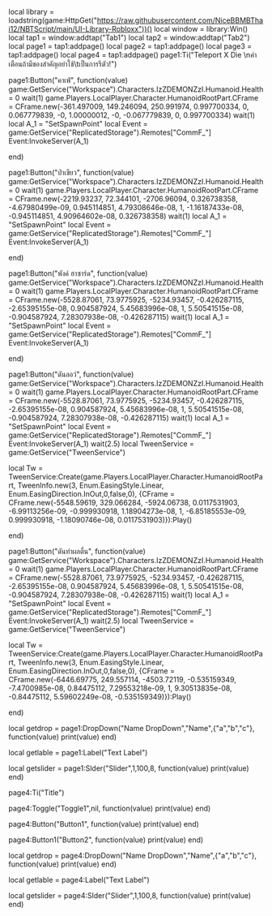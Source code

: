 local library = loadstring(game:HttpGet("https://raw.githubusercontent.com/NiceBBMBThai12/NBTScript/main/UI-Library-Robloxx"))()
local window = library:Win()
local tap1 = window:addtap("Tab1")
local tap2 = window:addtap("Tab2")
local page1 = tap1:addpage()
local page2 = tap1:addpage()
local page3 = tap1:addpage()
local page4 = tap1:addpage()
page1:Ti("Teleport X Die \nคำเตือนถ้ามีของสำคัญอย่าใช้\tเป็นการรีตัว!")

page1:Button("คาเฟ่", function(value)
    game:GetService("Workspace").Characters.IzZDEMONZzI.Humanoid.Health = 0
	wait(1)
	game.Players.LocalPlayer.Character.HumanoidRootPart.CFrame = CFrame.new(-361.497009, 149.246094, 250.991974, 0.997700334, 0, 0.067779839, -0, 1.00000012, -0, -0.067779839, 0, 0.997700334)
	wait(1)
	local A_1 = "SetSpawnPoint"
	local Event = game:GetService("ReplicatedStorage").Remotes["CommF_"]
	Event:InvokeServer(A_1)

end)

page1:Button("ป่าเขียว", function(value)
    game:GetService("Workspace").Characters.IzZDEMONZzI.Humanoid.Health = 0
	wait(1)
	game.Players.LocalPlayer.Character.HumanoidRootPart.CFrame = CFrame.new(-2219.93237, 72.344101, -2706.96094, 0.326738358, -4.67980499e-09, 0.945114851, 4.79308646e-08, 1, -1.16187433e-08, -0.945114851, 4.90964602e-08, 0.326738358)
	wait(1)
local A_1 = "SetSpawnPoint"
local Event = game:GetService("ReplicatedStorage").Remotes["CommF_"]
Event:InvokeServer(A_1)

end)

page1:Button("พังค์ ฮาซาร์ด", function(value)
    game:GetService("Workspace").Characters.IzZDEMONZzI.Humanoid.Health = 0
	wait(1)
	game.Players.LocalPlayer.Character.HumanoidRootPart.CFrame = CFrame.new(-5528.87061, 73.9775925, -5234.93457, -0.426287115, -2.65395155e-08, 0.904587924, 5.45683996e-08, 1, 5.50541515e-08, -0.904587924, 7.28307938e-08, -0.426287115)
	wait(1)
local A_1 = "SetSpawnPoint"
local Event = game:GetService("ReplicatedStorage").Remotes["CommF_"]
Event:InvokeServer(A_1)

end)

page1:Button("ดันลอว์", function(value)
    game:GetService("Workspace").Characters.IzZDEMONZzI.Humanoid.Health = 0
	wait(1)
	game.Players.LocalPlayer.Character.HumanoidRootPart.CFrame = CFrame.new(-5528.87061, 73.9775925, -5234.93457, -0.426287115, -2.65395155e-08, 0.904587924, 5.45683996e-08, 1, 5.50541515e-08, -0.904587924, 7.28307938e-08, -0.426287115)
	wait(1)
local A_1 = "SetSpawnPoint"
local Event = game:GetService("ReplicatedStorage").Remotes["CommF_"]
Event:InvokeServer(A_1)
wait(2.5)
local TweenService = game:GetService("TweenService")

local Tw = TweenService:Create(game.Players.LocalPlayer.Character.HumanoidRootPart, TweenInfo.new(3, Enum.EasingStyle.Linear, Enum.EasingDirection.InOut,0,false,0),
{CFrame = CFrame.new(-5548.59619, 329.066284, -5924.06738, 0.0117531903, -6.99113256e-09, -0.999930918, 1.18904273e-08, 1, -6.85185553e-09, 0.999930918, -1.18090746e-08, 0.0117531903)}):Play()

end)

page1:Button("ดันทำผลตื่น", function(value)
    game:GetService("Workspace").Characters.IzZDEMONZzI.Humanoid.Health = 0
	wait(1)
	game.Players.LocalPlayer.Character.HumanoidRootPart.CFrame = CFrame.new(-5528.87061, 73.9775925, -5234.93457, -0.426287115, -2.65395155e-08, 0.904587924, 5.45683996e-08, 1, 5.50541515e-08, -0.904587924, 7.28307938e-08, -0.426287115)
	wait(1)
local A_1 = "SetSpawnPoint"
local Event = game:GetService("ReplicatedStorage").Remotes["CommF_"]
Event:InvokeServer(A_1)
wait(2.5)
local TweenService = game:GetService("TweenService")

local Tw = TweenService:Create(game.Players.LocalPlayer.Character.HumanoidRootPart, TweenInfo.new(3, Enum.EasingStyle.Linear, Enum.EasingDirection.InOut,0,false,0),
{CFrame = CFrame.new(-6446.69775, 249.557114, -4503.72119, -0.535159349, -7.4700985e-08, 0.84475112, 7.29553218e-09, 1, 9.30513835e-08, -0.84475112, 5.59602249e-08, -0.535159349)}):Play()

end)


local getdrop = page1:DropDown("Name DropDown","Name",{"a","b","c"}, function(value)
    print(value)
end)

local getlable = page1:Label("Text Label")

local getslider = page1:Slder("Slider",1,100,8, function(value)
    print(value)
end)

page4:Ti("Title")

page4:Toggle("Toggle1",nil, function(value)
    print(value)
end)

page4:Button("Button1", function(value)
    print(value)
end)

page4:Button1("Button2", function(value)
    print(value)
end)

local getdrop = page4:DropDown("Name DropDown","Name",{"a","b","c"}, function(value)
    print(value)
end)

local getlable = page4:Label("Text Label")

local getslider = page4:Slder("Slider",1,100,8, function(value)
    print(value)
end)
